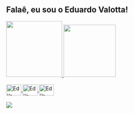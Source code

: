 ## Falaê, eu sou o Eduardo Valotta! ##
<div align="left">
  <a href="https://github.com/evalottabr">
  <img height="150em" src="https://github-readme-stats.vercel.app/api?username=evalottabr&show_icons=true&theme=dracula&include_all_commits=true&count_private=true"/>
  <img height="140em" src="https://github-readme-stats.vercel.app/api/top-langs/?username=evalottabr&layout=compact&langs_count=7&theme=dracula"/>
</div>

<div style="display: inline_block"><br>
  <img align="center" alt="Edu-Dart" height="30" width="40" src="https://cdn.jsdelivr.net/gh/devicons/devicon/icons/dart/dart-original.svg">
  <img align="center" alt="Edu-Flutter" height="30" width="40" src="https://cdn.jsdelivr.net/gh/devicons/devicon/icons/flutter/flutter-original.svg">
  <img align="center" alt="Edu-Firebase" height="30" width="40" src="https://cdn.jsdelivr.net/gh/devicons/devicon/icons/firebase/firebase-plain.svg">
  
<br>
<br>
  
<div>
  <a href="https://www.linkedin.com/in/valottabr" target="_blank"><img src="https://img.shields.io/badge/-LinkedIn-%230077B5?style=for-the-badge&logo=linkedin&logoColor=white" target="_blank"></a> 
</div>
  
